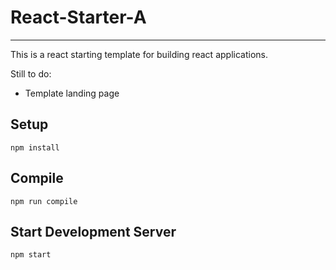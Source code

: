 # React-Starter-A

---

This is a react starting template for building react applications.

Still to do:
* Template landing page


## Setup

```
npm install
```

## Compile

```
npm run compile
```

## Start Development Server

```
npm start
```
